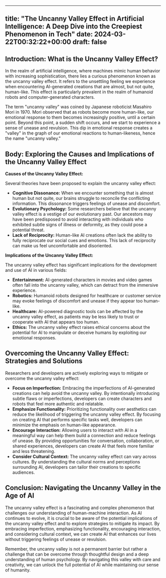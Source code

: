 
---
title: "The Uncanny Valley Effect in Artificial Intelligence: A Deep Dive into the Creepiest Phenomenon in Tech"
date: 2024-03-22T00:32:22+00:00
draft: false
---

## Introduction: What is the Uncanny Valley Effect?

In the realm of artificial intelligence, where machines mimic human behavior with increasing sophistication, there lies a curious phenomenon known as the uncanny valley effect. It refers to the unsettling feeling we experience when encountering AI-generated creations that are almost, but not quite, human-like. This effect is particularly prevalent in the realm of humanoid robots and computer-generated characters.

The term "uncanny valley" was coined by Japanese roboticist Masahiro Mori in 1970. Mori observed that as robots become more human-like, our emotional response to them becomes increasingly positive, until a certain point. Beyond this point, a sudden shift occurs, and we start to experience a sense of unease and revulsion. This dip in emotional response creates a "valley" in the graph of our emotional reactions to human-likeness, hence the name "uncanny valley."

## Body: Exploring the Causes and Implications of the Uncanny Valley Effect

**Causes of the Uncanny Valley Effect:**

Several theories have been proposed to explain the uncanny valley effect:

- **Cognitive Dissonance:** When we encounter something that is almost human but not quite, our brains struggle to reconcile the conflicting information. This dissonance triggers feelings of unease and discomfort.
- **Evolutionary Psychology:** Some researchers believe that the uncanny valley effect is a vestige of our evolutionary past. Our ancestors may have been predisposed to avoid interacting with individuals who exhibited subtle signs of illness or deformity, as they could pose a potential threat.
- **Lack of Reciprocity:** Human-like AI creations often lack the ability to fully reciprocate our social cues and emotions. This lack of reciprocity can make us feel uncomfortable and disoriented.

**Implications of the Uncanny Valley Effect:**

The uncanny valley effect has significant implications for the development and use of AI in various fields:

- **Entertainment:** AI-generated characters in movies and video games often fall into the uncanny valley, which can detract from the immersive experience.
- **Robotics:** Humanoid robots designed for healthcare or customer service may evoke feelings of discomfort and unease if they appear too human-like.
- **Healthcare:** AI-powered diagnostic tools can be affected by the uncanny valley effect, as patients may be less likely to trust or cooperate with AI that appears too human.
- **Ethics:** The uncanny valley effect raises ethical concerns about the potential for AI to manipulate or deceive humans by exploiting our emotional responses.

## Overcoming the Uncanny Valley Effect: Strategies and Solutions

Researchers and developers are actively exploring ways to mitigate or overcome the uncanny valley effect:

- **Focus on Imperfection:** Embracing the imperfections of AI-generated creations can help avoid the uncanny valley. By intentionally introducing subtle flaws or imperfections, developers can create characters and robots that feel more authentic and relatable.
- **Emphasize Functionality:** Prioritizing functionality over aesthetics can reduce the likelihood of triggering the uncanny valley effect. By focusing on creating AI that performs specific tasks well, developers can minimize the emphasis on human-like appearance.
- **Encourage Interaction:** Allowing users to interact with AI in a meaningful way can help them build a connection and reduce feelings of unease. By providing opportunities for conversation, collaboration, or shared experiences, developers can create AI that feels more familiar and less threatening.
- **Consider Cultural Context:** The uncanny valley effect can vary across cultures. By understanding the cultural norms and perceptions surrounding AI, developers can tailor their creations to specific audiences.

## Conclusion: Navigating the Uncanny Valley in the Age of AI

The uncanny valley effect is a fascinating and complex phenomenon that challenges our understanding of human-machine interaction. As AI continues to evolve, it is crucial to be aware of the potential implications of the uncanny valley effect and to explore strategies to mitigate its impact. By embracing imperfection, emphasizing functionality, encouraging interaction, and considering cultural context, we can create AI that enhances our lives without triggering feelings of unease or revulsion.

Remember, the uncanny valley is not a permanent barrier but rather a challenge that can be overcome through thoughtful design and a deep understanding of human psychology. By navigating this valley with care and creativity, we can unlock the full potential of AI while maintaining our sense of humanity.